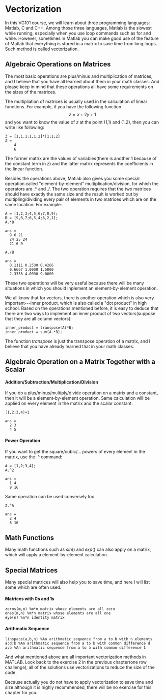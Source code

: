 # Vectorization  
In this VG101 course, we will learn about three programming languages: Matlab, C and C++. Among those three languages, Matlab is the slowest while running, especially when you use loop commands such as for and while. However, sometimes in Matlab you can make good use of the feature of Matlab that everything is stored in a matrix to save time from long loops. Such method is called vectorization.  

## Algebraic Operations on Matrices  
The most basic operations are plus/minus and multiplication of matrices, and I believe that you have all learned about them in your math classes. And please keep in mind that these operations all have some requirements on the sizes of the matrices.  

The multipliation of matrices is usually used in the calculation of linear functions. For example, if you have the following function $$z = x+2y+1$$ and you want to know the value of $z$ at the point (1,1) and (1,2), then you can write like following:  

```
Z = [1,1,1;1,1,2]*[1;1;2]  
Z =
    4  
    6  
```

The former matrix are the values of variables(there is another 1 because of the constant term in $z$) and the latter matrix represents the coefficients in the linear function.  

Besides the operations above, Matlab also gives you some special operation called "element-by-element" multiplication/division, for which the operators are .* and ./. The two operation requires that the two matrices should have exactly the same size and the result is worked out by multipling/dividing every pair of elements in two matrices which are on the same location. For example:

```  
A = [1,2,3;4,5,6;7,8,9];  
B = [9,8,7;6,5,4;3,2,1];  
A.*B  

ans =  
  9 6 21  
  24 25 24  
  21 6 9  

A./B  

ans =
  0.1111 0.2500 0.4286  
  0.6667 1.0000 1.5000  
  2.3333 4.0000 9.0000  
```  

These two operations will be very useful because there will be many situations in which you should inplement an element-by-element operation.   

We all know that for vectors, there is another operation which is also very important---inner product, which is also called a "dot product" in high school. Based on the operations mentioned before, it is easy to deduce that there are two ways to implement an inner product of two vectors(suppose that they are all column vectors):

```
inner_product = transpose(A)*B;  
inner_product = sum(A.*B);  
```

The function $transpose$ is just the transpose operation of a matrix, and I believe that you have already learned that in your math classes.  
## Algebraic Operation on a Matrix Together with a Scalar  
#### Addition/Subtraction/Multiplication/Division   
If you do a plus/minus/multiply/divide operation on a matrix and a constant, then it will be a element-by-element operation. Same calculation will be applied on every element in the matrix and the scalar constant.  

```
[1,2;3,4]+1  

ans =   
  2 3  
  4 5  
```  

#### Power Operation  
If you want to get the square/cubic/... powers of every element in the matrix, use the .^ command:  

```  
A = [1,2;3,4];  
A.^2  

ans =  
  1 4  
  9 16  
```  

Same operation can be used conversely too  

```  
2.^A  

ans =  
  2 4  
  8 16  
```  

## Math Functions  
Many math functions such as $sin()$ and $exp()$ can also apply on a matrix, which will apply a element-by-element calculation.  

## Special Matrices  
Many special matrices will also help you to save time, and here I will list some which are often used.  

#### Matrices with 0s and 1s  
```  
zeros(m,n) %m*n matrix whose elements are all zero  
ones(m,n) %m*n matrix whose elements are all one  
eye(n) %n*n identity matrix  
```  

#### Arithmatic Sequence  
```  
linspace(a,b,n) %An arithmatic sequence from a to b with n elements  
a:d:b %An arithmatic sequence from a to b with common difference d  
a:b %An arithmatic sequence from a to b with common difference 1   
```  

And what mentioned above are all important vectorization methods in MATLAB. Look back to the exercise 2 in the previous chapter(one row challenge), all of the solutions use vectorizations to reduce the size of the code.  

Because actually you do not have to apply vectorization to save time and size although it is highly recommended, there will be no exercise for this chapter for you.  
